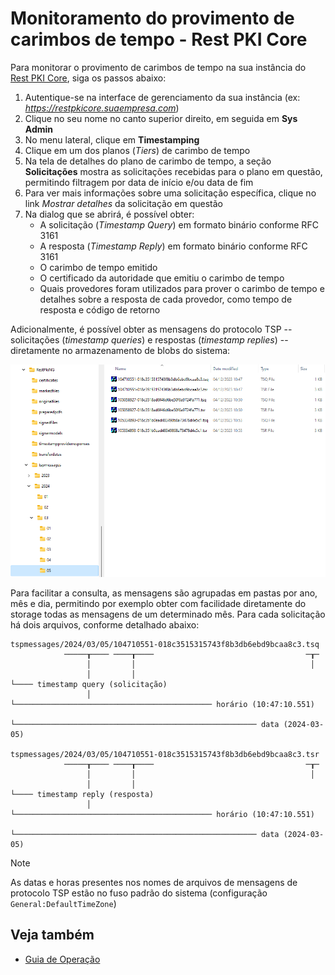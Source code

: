 ﻿# Monitoramento do provimento de carimbos de tempo - Rest PKI Core

Para monitorar o provimento de carimbos de tempo na sua instância do [Rest PKI Core](../index.md), siga os passos abaixo:

1. Autentique-se na interface de gerenciamento da sua instância (ex: *https://restpkicore.suaempresa.com*)
1. Clique no seu nome no canto superior direito, em seguida em **Sys Admin**
1. No menu lateral, clique em **Timestamping**
1. Clique em um dos planos (*Tiers*) de carimbo de tempo
1. Na tela de detalhes do plano de carimbo de tempo, a seção **Solicitações** mostra as solicitações recebidas para o plano em questão, permitindo
   filtragem por data de início e/ou data de fim
1. Para ver mais informações sobre uma solicitação específica, clique no link *Mostrar detalhes* da solicitação em questão
1. Na dialog que se abrirá, é possível obter:
   * A solicitação (*Timestamp Query*) em formato binário conforme RFC 3161
   * A resposta (*Timestamp Reply*) em formato binário conforme RFC 3161
   * O carimbo de tempo emitido
   * O certificado da autoridade que emitiu o carimbo de tempo
   * Quais provedores foram utilizados para prover o carimbo de tempo e detalhes sobre a resposta de cada provedor, como tempo de resposta e código de retorno

Adicionalmente, é possível obter as mensagens do protocolo TSP -- solicitações (*timestamp queries*) e respostas (*timestamp replies*) -- diretamente no
armazenamento de blobs do sistema:

![Timestamp messages](../../../../../images/rest-pki/core/timestamp-messages.png)

Para facilitar a consulta, as mensagens são agrupadas em pastas por ano, mês e dia, permitindo por exemplo obter com facilidade diretamente do storage todas as
mensagens de um determinado mês. Para cada solicitação há dois arquivos, conforme detalhado abaixo:

```
tspmessages/2024/03/05/104710551-018c3515315743f8b3db6ebd9bcaa8c3.tsq
            ─────┰──── ────┰────                                  ─┰─
                 │         │                                       │
                 │         │                                       └──── timestamp query (solicitação)
                 │         └──────────────────────────────────────────── horário (10:47:10.551)
                 └────────────────────────────────────────────────────── data (2024-03-05)

tspmessages/2024/03/05/104710551-018c3515315743f8b3db6ebd9bcaa8c3.tsr
            ─────┰──── ────┰────                                  ─┰─
                 │         │                                       │
                 │         │                                       └──── timestamp reply (resposta)
                 │         └──────────────────────────────────────────── horário (10:47:10.551)
                 └────────────────────────────────────────────────────── data (2024-03-05)
```

> [!NOTE]
> As datas e horas presentes nos nomes de arquivos de mensagens de protocolo TSP estão no fuso padrão do sistema (configuração `General:DefaultTimeZone`)

## Veja também

* [Guia de Operação](index.md)
